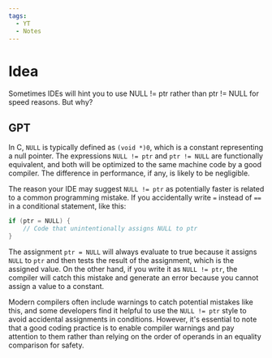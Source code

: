 ```yaml
---
tags:
  - YT
  - Notes
---
```

# Idea

Sometimes IDEs will hint you to use NULL != ptr rather than ptr != NULL for speed reasons. But why?

## GPT
  
In C, `NULL` is typically defined as `(void *)0`, which is a constant representing a null pointer. The expressions `NULL != ptr` and `ptr != NULL` are functionally equivalent, and both will be optimized to the same machine code by a good compiler. The difference in performance, if any, is likely to be negligible.

The reason your IDE may suggest `NULL != ptr` as potentially faster is related to a common programming mistake. If you accidentally write `=` instead of `==` in a conditional statement, like this:

```c
if (ptr = NULL) {
	// Code that unintentionally assigns NULL to ptr
}
```


The assignment `ptr = NULL` will always evaluate to true because it assigns `NULL` to `ptr` and then tests the result of the assignment, which is the assigned value. On the other hand, if you write it as `NULL != ptr`, the compiler will catch this mistake and generate an error because you cannot assign a value to a constant.

Modern compilers often include warnings to catch potential mistakes like this, and some developers find it helpful to use the `NULL != ptr` style to avoid accidental assignments in conditions. However, it's essential to note that a good coding practice is to enable compiler warnings and pay attention to them rather than relying on the order of operands in an equality comparison for safety.